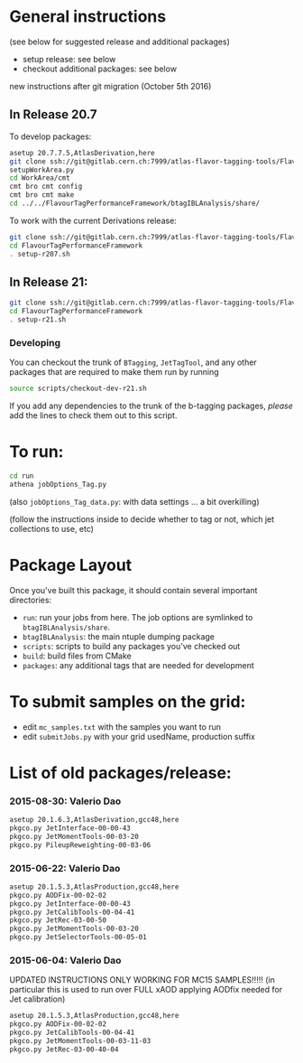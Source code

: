 General instructions
====================

(see below for suggested release and additional packages)

 - setup release:  see below
 - checkout additional packages: see below

new instructions after git migration (October 5th 2016)

In Release 20.7
---------------

To develop packages:

```sh
asetup 20.7.7.5,AtlasDerivation,here
git clone ssh://git@gitlab.cern.ch:7999/atlas-flavor-tagging-tools/FlavourTagPerformanceFramework.git
setupWorkArea.py
cd WorkArea/cmt
cmt bro cmt config
cmt bro cmt make
cd ../../FlavourTagPerformanceFramework/btagIBLAnalysis/share/
```

To work with the current Derivations release:

```sh
git clone ssh://git@gitlab.cern.ch:7999/atlas-flavor-tagging-tools/FlavourTagPerformanceFramework.git
cd FlavourTagPerformanceFramework
. setup-r207.sh
```

In Release 21:
--------------

```sh
git clone ssh://git@gitlab.cern.ch:7999/atlas-flavor-tagging-tools/FlavourTagPerformanceFramework.git
cd FlavourTagPerformanceFramework
. setup-r21.sh
```

### Developing ###

You can checkout the trunk of `BTagging`, `JetTagTool`, and any other packages that are required to make them run by running

```sh
source scripts/checkout-dev-r21.sh
```

If you add any dependencies to the trunk of the b-tagging packages,
_please_ add the lines to check them out to this script.

To run:
=======

```sh
cd run
athena jobOptions_Tag.py
```

(also `jobOptions_Tag_data.py`: with data settings ... a bit overkilling)

(follow the instructions inside to decide whether to tag or not, which jet collections to use, etc)

Package Layout
==============

Once you've built this package, it should contain several important
directories:

 - `run`: run your jobs from here. The job options are symlinked to
          `btagIBLAnalysis/share`.
 - `btagIBLAnalysis`: the main ntuple dumping package
 - `scripts`: scripts to build any packages you've checked out
 - `build`: build files from CMake
 - `packages`: any additional tags that are needed for development


To submit samples on the grid:
==============================

 - edit `mc_samples.txt` with the samples you want to run
 - edit `submitJobs.py` with your grid usedName, production suffix


List of old packages/release:
=============================

### 2015-08-30:  Valerio Dao ###

```sh
asetup 20.1.6.3,AtlasDerivation,gcc48,here
pkgco.py JetInterface-00-00-43
pkgco.py JetMomentTools-00-03-20
pkgco.py PileupReweighting-00-03-06
```

### 2015-06-22:  Valerio Dao ###
```sh
asetup 20.1.5.3,AtlasProduction,gcc48,here 
pkgco.py AODFix-00-02-02
pkgco.py JetInterface-00-00-43
pkgco.py JetCalibTools-00-04-41
pkgco.py JetRec-03-00-50
pkgco.py JetMomentTools-00-03-20
pkgco.py JetSelectorTools-00-05-01
```

### 2015-06-04:  Valerio Dao ###
UPDATED INSTRUCTIONS ONLY WORKING FOR MC15 SAMPLES!!!!!
(in particular this is used to run over FULL xAOD applying AODfix needed for Jet calibration)

```sh
asetup 20.1.5.3,AtlasProduction,gcc48,here 
pkgco.py AODFix-00-02-02
pkgco.py JetCalibTools-00-04-41
pkgco.py JetMomentTools-00-03-11-03
pkgco.py JetRec-03-00-40-04
```
